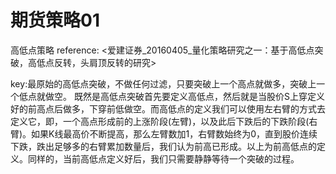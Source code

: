 # 期货策略01

高低点策略
reference:  <爱建证券_20160405_量化策略研究之一：基于高低点突破，高低点反转，头肩顶反转的研究>


key:最原始的高低点突破，不做任何过滤，只要突破上一个高点就做多，突破上一个低点就做空。
既然是高低点突破首先要定义高低点，然后就是当股价S上穿定义好的前高点后做多，下穿前低做空。而高低点的定义我们可以使用左右臂的方式去定义它，即，一个高点形成前的上涨阶段(左臂)，以及此后下跌后的下跌阶段(右臂)。如果K线最高价不断提高，那么左臂数加1，右臂数始终为0，直到股价连续下跌，跌出足够多的右臂累加数量后，我们认为前高已形成。以上为前高低点的定义。同样的，当前高低点定义好后，我们只需要静静等待一个突破的过程。